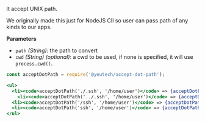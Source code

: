 It accept UNIX path.

We originally made this just for NodeJS ClI so user can pass path of any kinds to our apps.

**Parameters**

- `path` *(String)*: the path to convert
- `cwd` *(String) (optional)*: a cwd to be used, if none is specified, it will use `process.cwd()`.
 
```jsx harmony
const acceptDotPath = require('@yeutech/accept-dot-path');

<ul>
  <li><code>acceptDotPath('./.ssh', '/home/user')</code> => {acceptDotPath('./.ssh', '/home/user')}</li>
    <li><code>acceptDotPath('../.ssh', '/home/user')</code> => {acceptDotPath('../.ssh', '/home/user')}</li>
  <li><code>acceptDotPath('/ssh', '/home/user')</code> => {acceptDotPath('/ssh', '/home/user')}</li>
  <li><code>acceptDotPath('ssh', '/home/user')</code> => {acceptDotPath('ssh', '/home/user')}</li>
</ul>
```
